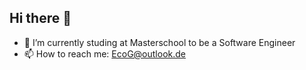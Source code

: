 ## Hi there 👋

- 🌱 I’m currently studing at Masterschool to be a Software Engineer 
- 📫 How to reach me: EcoG@outlook.de
